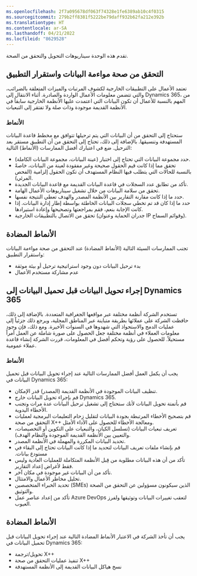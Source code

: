 ```yaml
---
ms.openlocfilehash: 2f7a095678df063f74328e1fe6389ab10c4f0315
ms.sourcegitcommit: 279b2ff8381f5222be79daff932b62fa212e392b
ms.translationtype: HT
ms.contentlocale: ar-SA
ms.lasthandoff: 04/21/2022
ms.locfileid: "8629528"
---
```

تقدم هذه الوحدة سيناريوهات التحويل والتحقق من الصحة.

## <a name="validate-data-alignment-and-application-stability"></a>التحقق من صحة مواءمة البيانات واستقرار التطبيق 

تعتمد الأعمال على التطبيقات الخارجية لكشوف المرتبات والميزات المتعلقة بالضرائب، والتي تتضمن معلومات الأعمال الواردة والصادرة. أثناء الانتقال إلى Dynamics 365، من المهم بالنسبة للأعمال أن تكون البيانات التي اعتمدت عليها الأنظمة الخارجية سابقاً في الأنظمة القديمة موجودة وذات صلة ولا تفتقر إلى التبعيات. 

### <a name="patterns"></a>الأنماط
ستحتاج إلى التحقق من أن البيانات التي يتم ترحيلها تتوافق مع مخطط قاعدة البيانات المستهدفة وتنسيقها. بالإضافة إلى ذلك، تحتاج إلى التحقق من أن التطبيق مستقر بعد الترحيل. ضع في اعتبارك أفضل الممارسات (الأنماط) التالية:

- حدد مجموعة البيانات التي تحتاج إلى اختبار (عينة البيانات، مجموعة البيانات الكاملة).
- تحقق مما إذا كانت قيم الحقول صحيحة وغير مفقودة لعينة من البيانات، خاصةً بالنسبة للحالات التي يتطلب فيها النظام المستهدف أن تكون الحقول إلزامية (الفحص المرئي). 
- تأكد من تطابق عدد السجلات في قاعدة البيانات القديمة مع قاعدة البيانات الجديدة.
- تحقق من سلامة البيانات من خلال تشغيل سيناريوهات الأعمال الهامة.
- حدد ما إذا كانت مقارنة التقارير بين الأنظمة المصدر والهدف تعطي النتيجة نفسها.
- حدد ما إذا كان قد تم تخطي سجلات البيانات الخاطئة بواسطة إطار إدارة البيانات. إذا كانت الإجابة بنعم، فقم بمراجعتها وتصحيحها وإعادة استيرادها. 
- تحقق من الاتصال بالتطبيقات الخارجية (جدران الحماية وعنوان IP وقوائم السماح).

## <a name="anti-patterns"></a>الأنماط المضادة

تجنب الممارسات السيئة التالية (الأنماط المضادة) عند التحقق من صحة مواءمة البيانات واستقرار التطبيق:

- بدء ترحيل البيانات دون وجود استراتيجية ترحيل أو بيئة موثقة
- عدم مشاركة مستخدم الأعمال

## <a name="perform-data-transformation-before-loading-data-into-dynamics-365"></a>إجراء تحويل البيانات قبل تحميل البيانات إلى Dynamics 365

تستخدم الشركة أنظمة مختلفة عبر مواقعها الجغرافية المتعددة. بالإضافة إلى ذلك، حافظت الشركة على عملائها بطريقة متباينة عبر المناطق المحلية، ويرجع ذلك جزئياً إلى عمليات الدمج والاستحواذ التي شهدوها في السنوات الأخيرة. ومع ذلك، فإن وجود معلومات العملاء في أنظمة مختلفة جعل الحصول على صورة شاملة عن العمل أمراً مستحيلاً. للحصول على رؤية وتحكم أفضل في المعلومات، قررت الشركة إنشاء قاعدة عملاء عمومية.
 
### <a name="patterns"></a>الأنماط

يجب أن يكمل العمل أفضل الممارسات التالية عند إجراء تحويل البيانات قبل تحميل البيانات في Dynamics 365:
 
- تنظيف البيانات الموجودة في الأنظمة القديمة (المصدر) قدر الإمكان.
- قم بإجراء تحويل البيانات خارج Dynamics 365.
- قم بأتمتة تحويل البيانات لأنك ستحتاج إلى تشغيل ترحيل البيانات عدة مرات وتجنب الأخطاء اليدوية.
- قم بتصحيح الأخطاء المرتبطة بجودة البيانات لتقليل زحام التعليمات البرمجية لعمليات التحقق من صحة X++ ومعالجة الأخطاء للحصول على الأداء الأمثل.
- تعريف تبعيات البيانات (تسلسل الكيان، والتبعيات على التكوين أو التخصيصات، والتعيين بين الأنظمة القديمة الموجودة والنظام الهدف).
- تحديد البيانات المكررة والمهملة في الأنظمة المصدر. 
- قم ب‬‏‫إنشاء ملفات تعريف البيانات لتحديد ما إذا كانت البيانات تحتاج إلى البقاء في مستودع بيانات.
- تأكد من أن هذه البيانات مطلوبة من قِبل الأنظمة المتكاملة للعمليات العادية وليس فقط لأغراض إعداد التقارير. 
- تأكد من أن البيانات غير موجودة في مكان آخر.
- تحليل مخاطر الأعمال والامتثال.
- تحديد الخبراء المتخصصين (SMEs) الذين سيكونون مسؤولين عن التحقق من الصحة والتوثيق.
- تأكد من إعداد عناصر عمل Azure DevOps لتعقب تغييرات البيانات وتوثيقها ولفرز العيوب.

## <a name="anti-patterns"></a>الأنماط المضادة

يجب أن تأخذ الشركة في الاعتبار الأنماط المضادة التالية عند إجراء تحويل البيانات قبل تحميل البيانات في Dynamics 365:

- تحويل/ترجمة X++
- تنفيذ عمليات التحقق من صحة X++
- نسخ هياكل البيانات القديمة إلى الأنظمة المستهدفة

